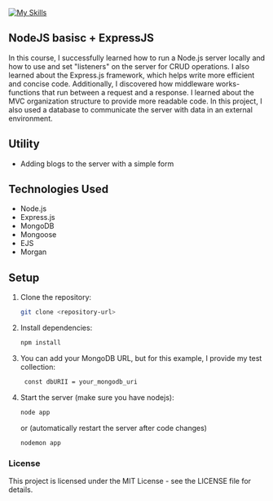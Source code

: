 [![My Skills](https://skillicons.dev/icons?i=nodejs,express,mongo)](https://skillicons.dev)
## NodeJS basisc + ExpressJS

In this course, I successfully learned how to run a Node.js server locally and how to use and set "listeners" on the server for CRUD operations. I also learned about the Express.js framework, which helps write more efficient and concise code. Additionally, I discovered how middleware works- functions that run between a request and a response. I learned about the MVC organization structure to provide more readable code. In this project, I also used a database to communicate the server with data in an external environment.

## Utility
- Adding blogs to the server with a simple form

## Technologies Used

- Node.js
- Express.js
- MongoDB
- Mongoose
- EJS
- Morgan

## Setup
1. Clone the repository:
   ```bash
   git clone <repository-url>
   ```
2. Install dependencies:
   ```bash
   npm install
   ```
3. You can add your MongoDB URL, but for this example, I provide my test collection:
   ```bash
    const dbURII = your_mongodb_uri
   ```
4. Start the server (make sure you have nodejs): 
    ```bash
    node app
    ```
    or (automatically restart the server after code changes)
    ```
    nodemon app
    ```
###   License
This project is licensed under the MIT License - see the LICENSE file for details.
